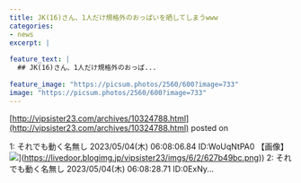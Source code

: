 ```yaml
---
title: JK(16)さん、1人だけ規格外のおっぱいを晒してしまうwww
categories:
- news
excerpt: |
  
feature_text: |
  ## JK(16)さん、1人だけ規格外のおっぱ...
  
feature_image: "https://picsum.photos/2560/600?image=733"
image: "https://picsum.photos/2560/600?image=733"
---
```


[http://vipsister23.com/archives/10324788.html](http://vipsister23.com/archives/10324788.html)
posted on 

<!--more-->

1: それでも動く名無し 2023/05/04(木) 06:08:06.84 ID:WoUqNtPA0 【画像】![](https://livedoor.blogimg.jp/vipsister23/imgs/d/b/dbedc691.jpg[https://livedoor.blogimg.jp/vipsister23/imgs/6/2/627b49bc.png)](https://livedoor.blogimg.jp/vipsister23/imgs/6/2/627b49bc.png)) 2: それでも動く名無し 2023/05/04(木) 06:08:28.71 ID:0ExNy...
